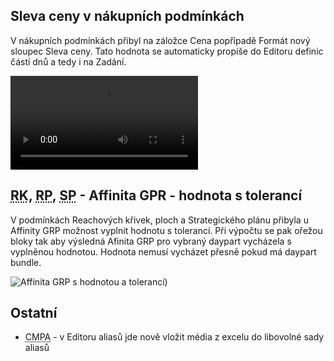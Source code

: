 ﻿---
categories: [fenix]
layout: fenix
---
## Sleva ceny v nákupních podmínkách
V nákupních podmínkách přibyl na záložce Cena popřípadě Formát nový sloupec Sleva ceny. Tato hodnota se automaticky propíše do Editoru definic částí dnů a tedy i na Zadání. 


<video src="{{site.url}}/data/slevaynp.mp4" type="video/mp4" controls></video>

## <abbr title="Reachové křivky">RK</abbr>, <abbr title="Reachové plochy">RP</abbr>, <abbr title="Startegický plán">SP</abbr> - Affinita GPR - hodnota s tolerancí
V podmínkách Reachových křivek, ploch a Strategického plánu přibyla u Affinity GRP možnost vyplnit hodnotu s tolerancí. Při výpočtu se pak ořežou bloky tak aby výsledná Afinita GRP pro vybraný daypart vycházela s vyplněnou hodnotou. Hodnota nemusí vycházet přesně pokud má daypart bundle. 

![Affinita GRP s hodnotou a tolerancí)]({{site.url}}/data/affinitaGRPhodnotastole.PNG "Affinita GRP s hodnotou a tolerancí")


## Ostatní

<ul>
	<li><abbr title="Crossmediální postanalýza">CMPA</abbr> - v Editoru aliasů jde nově vložit média z excelu do libovolné sady aliasů</li>
	
</ul>
